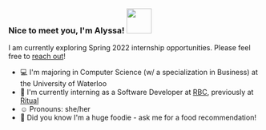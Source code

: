 <!-- 
<p align="center">
  <img src="https://64.media.tumblr.com/ef7d6711d5725003221f835edf723a31/tumblr_orswviR7Yb1s35qyfo1_1280.gifv" width="700">
</p> -->

### Nice to meet you, I'm Alyssa! <img src="https://media.giphy.com/media/mGcNjsfWAjY5AEZNw6/giphy.gif" width="50">
I am currently exploring Spring 2022 internship opportunities. Please feel free to [reach out](https://www.linkedin.com/in/alyssa-gao/)!
- 💻 I'm majoring in Computer Science (w/ a specialization in Business) at the University of Waterloo
- 🏦 I'm currently interning as a Software Developer at [RBC](https://rbcroyalbank.com), previously at [Ritual](https://ritual.co/)
- ☺ Pronouns: she/her
- 🍧 Did you know I'm a huge foodie - ask me for a food recommendation!

